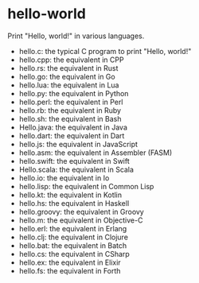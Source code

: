 # hello-world

Print "Hello, world!" in various languages.

- hello.c: the typical C program to print "Hello, world!"
- hello.cpp: the equivalent in CPP
- hello.rs: the equivalent in Rust
- hello.go: the equivalent in Go
- hello.lua: the equivalent in Lua
- hello.py: the equivalent in Python
- hello.perl: the equivalent in Perl
- hello.rb: the equivalent in Ruby
- hello.sh: the equivalent in Bash
- Hello.java: the equivalent in Java
- hello.dart: the equivalent in Dart
- hello.js: the equivalent in JavaScript
- hello.asm: the equivalent in Assembler (FASM)
- hello.swift: the equivalent in Swift
- Hello.scala: the equivalent in Scala
- hello.io: the equivalent in Io
- hello.lisp: the equivalent in Common Lisp
- hello.kt: the equivalent in Kotlin
- hello.hs: the equivalent in Haskell
- hello.groovy: the equivalent in Groovy
- hello.m: the equivalent in Objective-C
- hello.erl: the equivalent in Erlang
- hello.clj: the equivalent in Clojure
- hello.bat: the equivalent in Batch
- hello.cs: the equivalent in CSharp
- hello.ex: the equivalent in Elixir
- hello.fs: the equivalent in Forth
